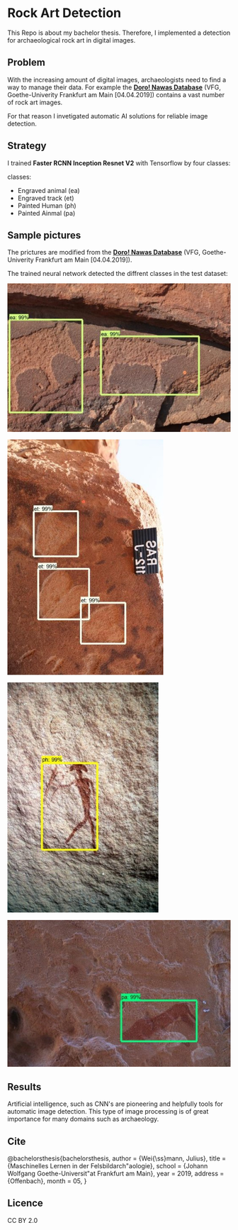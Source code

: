 # Rock Art Detection


This Repo is about my bachelor thesis.
Therefore, I implemented a detection for archaeological rock art in digital images.

## Problem

With the increasing amount of digital images, archaeologists need to find a way to manage their data.
For example the [__Doro! Nawas Database__](http://araf.studiumdigitale.uni-frankfurt.de/) (VFG, Goethe-Univerity Frankfurt am Main [04.04.2019]) contains a vast number of rock art images.

For that reason I invetigated automatic AI solutions for reliable image detection.

## Strategy

I trained __Faster RCNN Inception Resnet V2__ with Tensorflow by four classes:

classes:

- Engraved animal (ea)
- Engraved track (et)
- Painted Human (ph)
- Painted Ainmal (pa)




## Sample pictures
The prictures are modified from the [__Doro! Nawas Database__](http://araf.studiumdigitale.uni-frankfurt.de/) (VFG, Goethe-Univerity Frankfurt am Main [04.04.2019]).

The trained neural network detected the diffrent classes in the test dataset:

![Doro! Nawas Database, VFG, Goethe-Univerity Frankfurt am Main [04.04.2019]](img/raEa.jpg)

![Doro! Nawas Database, VFG, Goethe-Univerity Frankfurt am Main [04.04.2019]](img/raEt.jpg)

![Doro! Nawas Database, VFG, Goethe-Univerity Frankfurt am Main [04.04.2019]](img/raPh.jpg)

![Doro! Nawas Database, VFG, Goethe-Univerity Frankfurt am Main [04.04.2019]](img/raPa.jpg)

## Results

Artificial intelligence, such as CNN's are pioneering and helpfully tools for automatic image detection.
This type of image processing is of great importance for many domains such as archaeology.

## Cite

@bachelorsthesis{bachelorsthesis,
author       = {Wei{\ss}mann, Julius},
title        = {Maschinelles Lernen in der Felsbildarch\"aologie},
school       = {Johann Wolfgang Goethe-Universit\"at Frankfurt am Main},
year         = 2019,
address      = {Offenbach},
month        = 05,
}

## Licence

CC BY 2.0


